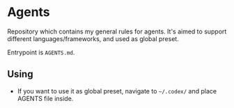 # Agents

Repository which contains my general rules for agents. It's aimed to support different languages/frameworks, and used as global preset.

Entrypoint is `AGENTS.md`. 

## Using
- If you want to use it as global preset, navigate to `~/.codex/` and place AGENTS file inside.
